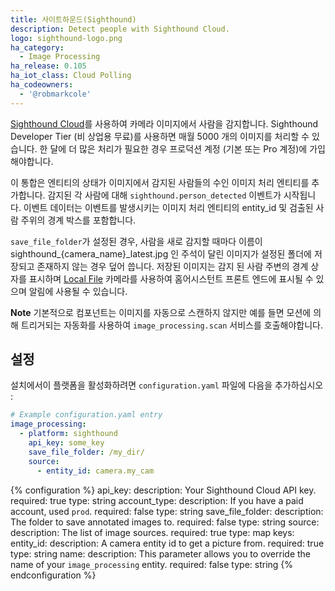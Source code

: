 ```yaml
---
title: 사이트하운드(Sighthound)
description: Detect people with Sighthound Cloud.
logo: sighthound-logo.png
ha_category:
  - Image Processing
ha_release: 0.105
ha_iot_class: Cloud Polling
ha_codeowners:
  - '@robmarkcole'
---
```


[Sighthound Cloud](https://www.sighthound.com/products/cloud)를 사용하여 카메라 이미지에서 사람을 감지합니다. Sighthound Developer Tier (비 상업용 무료)를 사용하면 매월 5000 개의 이미지를 처리​​할 수 ​​있습니다. 한 달에 더 많은 처리가 필요한 경우 프로덕션 계정 (기본 또는 Pro 계정)에 가입해야합니다.

이 통합은 엔티티의 상태가 이미지에서 감지된 사람들의 수인 이미지 처리 엔티티를 추가합니다. 감지된 각 사람에 대해 `sighthound.person_detected` 이벤트가 시작됩니다. 이벤트 데이터는 이벤트를 발생시키는 이미지 처리 엔티티의 entity_id 및 검출된 사람 주위의 경계 박스를 포함합니다.

`save_file_folder`가 설정된 경우, 사람을 새로 감지할 때마다 이름이 sighthound_{camera_name}_latest.jpg 인 주석이 달린 이미지가 설정된 폴더에 저장되고 존재하지 않는 경우 덮어 씁니다. 저장된 이미지는 감지 된 사람 주변의 경계 상자를 표시하며 [Local File](/integrations/local_file/) 카메라를 사용하여 홈어시스턴트 프론트 엔드에 표시될 수 있으며 알림에 사용될 수 있습니다.

**Note** 기본적으로 컴포넌트는 이미지를 자동으로 스캔하지 않지만 예를 들면 모션에 의해 트리거되는 자동화를 사용하여 `image_processing.scan` 서비스를 호출해야합니다.


## 설정

설치에서이 플랫폼을 활성화하려면 `configuration.yaml` 파일에 다음을 추가하십시오 :

```yaml
# Example configuration.yaml entry
image_processing:
  - platform: sighthound
    api_key: some_key
    save_file_folder: /my_dir/
    source:
      - entity_id: camera.my_cam
```

{% configuration %}
api_key:
  description: Your Sighthound Cloud API key.
  required: true
  type: string
account_type:
  description: If you have a paid account, used `prod`.
  required: false
  type: string
save_file_folder:
  description: The folder to save annotated images to.
  required: false
  type: string
source:
  description: The list of image sources.
  required: true
  type: map
  keys:
    entity_id:
      description: A camera entity id to get a picture from.
      required: true
      type: string
    name:
      description: This parameter allows you to override the name of your `image_processing` entity.
      required: false
      type: string
{% endconfiguration %}
